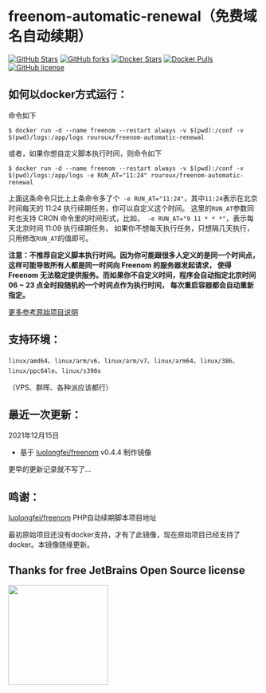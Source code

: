 # freenom-automatic-renewal（免费域名自动续期）
[![GitHub Stars](https://img.shields.io/github/stars/RouRouX/docker-freenom-automatic-renewal.svg?style=flat-square&label=Stars&logo=github)](https://github.com/RouRouX/docker-freenom-automatic-renewal/stargazers)
[![GitHub forks](https://img.shields.io/github/forks/RouRouX/docker-freenom-automatic-renewal.svg?style=flat-square&label=Forks&logo=github)](https://github.com/RouRouX/docker-freenom-automatic-renewal/fork)
[![Docker Stars](https://img.shields.io/docker/stars/rouroux/freenom-automatic-renewal.svg?style=flat-square&label=Stars&logo=docker)](https://hub.docker.com/r/rouroux/freenom-automatic-renewal)
[![Docker Pulls](https://img.shields.io/docker/pulls/rouroux/freenom-automatic-renewal.svg?style=flat-square&label=Pulls&logo=docker)](https://hub.docker.com/r/rouroux/freenom-automatic-renewal) [![GitHub license](https://img.shields.io/github/license/RouRouX/docker-freenom-automatic-renewal.svg?style=flat-square&label=LICENSE)](https://github.com/RouRouX/docker-freenom-automatic-renewal/blob/master/LICENSE)


## 如何以docker方式运行：

命令如下
```shell
$ docker run -d --name freenom --restart always -v $(pwd):/conf -v $(pwd)/logs:/app/logs rouroux/freenom-automatic-renewal
```
或者，如果你想自定义脚本执行时间，则命令如下
```shell
$ docker run -d --name freenom --restart always -v $(pwd):/conf -v $(pwd)/logs:/app/logs -e RUN_AT="11:24" rouroux/freenom-automatic-renewal
```
 上面这条命令只比上上条命令多了个` -e RUN_AT="11:24"`，其中`11:24`表示在北京时间每天的 11:24 执行续期任务，你可以自定义这个时间。
 这里的`RUN_AT`参数同时也支持 CRON 命令里的时间形式，比如，` -e RUN_AT="9 11 * * *"`，表示每天北京时间 11:09 执行续期任务，
 如果你不想每天执行任务，只想隔几天执行，只用修改`RUN_AT`的值即可。
 
 **注意：不推荐自定义脚本执行时间。因为你可能跟很多人定义的是同一个时间点，这样可能导致所有人都是同一时间向 Freenom 的服务器发起请求，
 使得 Freenom 无法稳定提供服务。而如果你不自定义时间，程序会自动指定北京时间 06 ~ 23 点全时段随机的一个时间点作为执行时间，
 每次重启容器都会自动重新指定。**

[更多参考原始项目说明](https://github.com/luolongfei/freenom#--%E6%96%B9%E5%BC%8F%E4%B8%80%E9%80%9A%E8%BF%87-docker-%E9%83%A8%E7%BD%B2%E6%9C%80%E7%AE%80%E5%8D%95%E7%9A%84%E6%96%B9%E5%BC%8F)

## 支持环境：
`linux/amd64`、`linux/arm/v6`、`linux/arm/v7`、`linux/arm64`、`linux/386`、`linux/ppc64le`、`linux/s390x`

（VPS、群晖、各种派应该都行）

## 最近一次更新：

2021年12月15日

* 基于 [luolongfei/freenom](https://github.com/luolongfei/freenom/) v0.4.4 制作镜像

更早的更新记录就不写了...

## 鸣谢：

[luolongfei/freenom](https://github.com/luolongfei/freenom) PHP自动续期脚本项目地址

最初原始项目还没有docker支持，才有了此镜像，现在原始项目已经支持了docker。本镜像随缘更新。

## Thanks for free JetBrains Open Source license

<a href="https://www.jetbrains.com/?from=docker-freenom-automatic-renewal" target="_blank">
<img src="https://user-images.githubusercontent.com/1787798/69898077-4f4e3d00-138f-11ea-81f9-96fb7c49da89.png" height="200"/></a>




